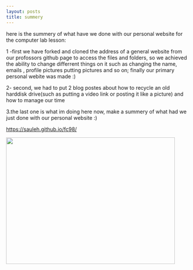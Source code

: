 ```yaml
---
layout: posts
title: summery
---
```



here is the summery of what have we done  with our personal website for the  computer lab lesson:

1 -first we have forked and cloned the address of a general website from our profossors github page to access the files and folders, so we achieved  the ability to change differrent things on it such as changing the name, emails , profile pictures putting pictures and so on; finally our primary personal webite was made :)

2- second, we had to put 2 blog postes about how to recycle an old harddisk drive(such as putting a video link or posting it like a picture) and how to manage our time 

3.the last one is what im doing here now, make a summery of what had we just done with our personal website  :)

<https://sauleh.github.io/fc98/>
<html>
 <body>
 <img src = "/asserts/images/now.jpg" alts = "time" width = "460" height = "345">
 </body>
</html>




